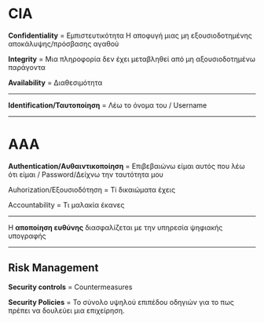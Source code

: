 # CIA
**Confidentiality** = Εμπιστευτικότητα
Η αποφυγή μιας μη εξουσιοδοτημένης αποκάλυψης/πρόσβασης αγαθού

**Integrity** = Μια πληροφορία δεν έχει μεταβληθεί από μη αξουσιοδοτημένω παράγοντα

**Availability** = Διαθεσιμότητα

----

**Identification/Ταυτοποίηση** = Λέω το όνομα του / Username

----
# AAA

**Authentication/Αυθαιντικοποίηση** = Επιβεβαιώνω είμαι αυτός που λέω ότι είμαι / Password/Δείχνω την ταυτότητα μου

Auhorization/Εξουσιοδότηση = Ti δικαιώματα έχεις

Accountability = Τι μαλακία έκανες

----
Η **αποποίηση ευθύνης** διασφαλίζεται με την υπηρεσία ψηφιακής υπογραφής

-----
## Risk Management

**Security controls** = Countermeasures

**Security Policies** = Το σύνολο υψηλού επιπέδου οδηγιών για το πως πρέπει να δουλεύει μια επιχείρηση.






